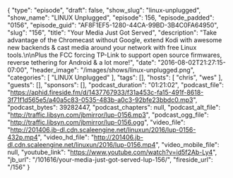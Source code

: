 {
  "type": "episode",
  "draft": false,
  "show_slug": "linux-unplugged",
  "show_name": "LINUX Unplugged",
  "episode": 156,
  "episode_padded": "0156",
  "episode_guid": "AF8F1EF5-1280-44CA-99BD-3B4C0FA64950",
  "slug": "156",
  "title": "Your Media Just Got Served",
  "description": "Take advantage of the Chromecast without Google, extend Kodi with awesome new backends & cast media around your network with free Linux tools.\n\nPlus the FCC forcing TP-Link to support open source firmwares, reverse tethering for Android & a lot more!",
  "date": "2016-08-02T21:27:15-07:00",
  "header_image": "/images/shows/linux-unplugged.png",
  "categories": [
    "LINUX Unplugged"
  ],
  "tags": [],
  "hosts": [
    "chris",
    "wes"
  ],
  "guests": [],
  "sponsors": [],
  "podcast_duration": "01:21:02",
  "podcast_file": "https://aphid.fireside.fm/d/1437767933/f31a453c-fa15-491f-8618-3f71f1d565e5/a40a5c83-0535-483b-a0c3-92bfe23bbdc0.mp3",
  "podcast_bytes": 39282447,
  "podcast_chapters": null,
  "podcast_alt_file": "http://traffic.libsyn.com/jbmirror/lup-0156.mp3",
  "podcast_ogg_file": "http://traffic.libsyn.com/jbmirror/lup-0156.ogg",
  "video_file": "http://201406.jb-dl.cdn.scaleengine.net/linuxun/2016/lup-0156-432p.mp4",
  "video_hd_file": "http://201406.jb-dl.cdn.scaleengine.net/linuxun/2016/lup-0156.mp4",
  "video_mobile_file": null,
  "youtube_link": "https://www.youtube.com/watch?v=id5f2Ab-Ly4",
  "jb_url": "/101616/your-media-just-got-served-lup-156/",
  "fireside_url": "/156"
}

